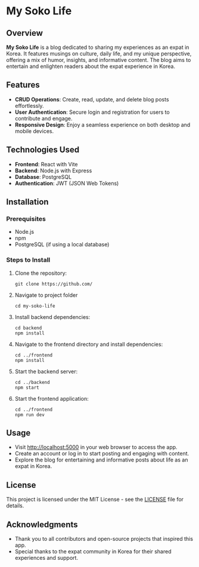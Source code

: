 # My Soko Life

## Overview
**My Soko Life** is a blog dedicated to sharing my experiences as an expat in Korea. It features musings on culture, daily life, and my unique perspective, offering a mix of humor, insights, and informative content. The blog aims to entertain and enlighten readers about the expat experience in Korea.

## Features
- **CRUD Operations**: Create, read, update, and delete blog posts effortlessly.
- **User Authentication**: Secure login and registration for users to contribute and engage.
- **Responsive Design**: Enjoy a seamless experience on both desktop and mobile devices.

## Technologies Used
- **Frontend**: React with Vite
- **Backend**: Node.js with Express
- **Database**: PostgreSQL
- **Authentication**: JWT (JSON Web Tokens)

## Installation

### Prerequisites
- Node.js
- npm
- PostgreSQL (if using a local database)

### Steps to Install
1. Clone the repository:
   ```
   git clone https://github.com/
   ```
2. Navigate to project folder
    ```
    cd my-soko-life
    ```
3. Install backend dependencies:
    ```
    cd backend
    npm install
    ```
4. Navigate to the frontend directory and install dependencies:
    ```
    cd ../frontend
    npm install
    ```
5. Start the backend server:
    ```
    cd ../backend
    npm start
    ```
6. Start the frontend application:
    ```
    cd ../frontend
    npm run dev
    ```
## Usage
- Visit [http://localhost:5000](http://localhost:5000) in your web browser to access the app.
- Create an account or log in to start posting and engaging with content.
- Explore the blog for entertaining and informative posts about life as an expat in Korea.


## License
This project is licensed under the MIT License - see the [LICENSE](LICENSE) file for details.

## Acknowledgments
- Thank you to all contributors and open-source projects that inspired this app.
- Special thanks to the expat community in Korea for their shared experiences and support.
